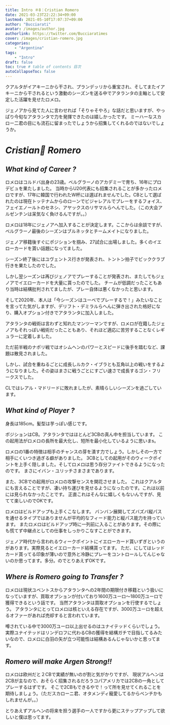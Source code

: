 ```yaml
---
title: Intro ＃8：Cristian Romero
date: 2021-03-23T22:22:34+09:00
lastmod: 2021-05-10T17:07:37+09:00
author: "Bucciarati"
avatar: /images/author.jpg
authorlink: https://twitter.com/Bucciaratimes
cover: /images/cristian-romero.jpg
categories:
    - "Argentina"
tags: 
    - "Intro"
draft: false
toc: true # table of contents 目次
autoCollapseToc: false
---
```


クアルタがイアキーニから干され、プランデッリから重宝され、そしてまたイアキーニから干されるという激動のシーズンを送る中でアタランタの主軸として安定した活躍を見せたロメロ。


<!--more-->
ジェノアから見てた人に言わせれば「そりゃそやろ」な話だと思いますが、やっぱり今旬なアタランタで力を発揮できたのは嬉しかったです。
ミーハーなスカロー二君の目にも流石に留まったでしょうから招集してくれるのではないでしょうか。

# _Cristian Romero_

## _What kind of Career ?_

ロメロはコルドバ出身の23歳。ベルグラーノのアカデミーで育ち、16年にプロデビュを果たしました。
当時からU20代表にも招集されることが多かったロメロですが、17年に韓国で行われたW杯には選ばれませんでした。CBとして選ばれたのは現在トッテナムからのローンでビジャレアルでプレーをするフォイス、フェイエノールトのセネシ、アヤックスのリサマルらへんでした。（この大会アルゼンチンは呆気なく負けるんですが。。）

ロメロは18年にジェノアへ加入することが決定します。ここからは余談ですが、ベルグラーノ最後のシーズンはブルネッタとチームメイトになりました。

ジェノア移籍後すぐにポジションを掴み、27試合に出場しました。多くのイエローカードを貰い話題になってました。

シーズン終了後にはユヴェントス行きが発表され、トントン拍子でビッククラブ行きを果たしたのでした。

しかし翌シーズンは再びジェノアでプレーすることが発表され、またしてもジェノアでイエローカードを大量に貰ったのでした。
チームが低調だったこともあり当時は結構批判されてましたが、プレー自体は悪くなかったと思います。

そして2020年、本人は「今シーズンはユーベでプレーするで！」みたいなことを言ってた気がしますが、デリフト・デミラルらへんに弾き出された格好になり、購入オプション付きでアタランタに加入しました。

アタランタの戦術は言わずと知れたマンツーマンですが、ロメロが在籍したジェノアもそれっぽい戦術だったこともあり、それほど適応に苦労することなくレギュラーに定着しました。

ただ前半戦のナポリ戦ではオシムヘンのパワーとスピードに後手を踏むなど、課題は散見されました。

しかし、試合を重ねるごとに成長しルカク・イブラとも互角以上の戦いをするようになりました。その姿はまさに戦うごとにすごい速さで成長するゴン・フリークスでした。

CLではレアル・マドリードに敗れましたが、素晴らしいシーズンを過ごしています。

## _What kind of Player ?_

身長は185cm。髪型は芋っぽい感じです。

ポジションはCB。アタランタではほとんど3CBの真ん中を担当しています。
この起用法がロメロの長所を最大化し、短所を最小化しているように思いまs。

ロメロの1番の特徴は相手のチャンスの芽を潰す力でしょう。しかしその一方で相手にくいつき過ぎる癖がありました。
3CBとしての起用がそのウィークポイントを上手く隠しました。そしてロメロは思う存分ファイトできるようになったのです。
まさにイバン・ユリッチさまさまであります。

また、3CBでの起用がロメロの攻撃センスを開花させました。
これはクアルタにも言えることですが、凄い持ち運びを見せるようになったのです。これは以前には見られなかったことです。
正直これはそんなに嬉しくもないんですが、見てて楽しいのでOKです。

ロメロはビルドアップも上手くこなします。
バンバン展開してズバズバ縦パスを通せるタイプではありませんが平均的なフィード能力と縦パス能力を持っています。
またロメロはビルドアップ時に一列前に入ることがあります。その際にも慌てず中継点としての仕事をしっかりこなすことができます。

ジェノア時代から言われるウィークポイントにイエローカード貰いずぎというのがあります。実際見るとイエローカード結構貰ってます。
ただ、にしてはレッドカード貰ってる印象が薄いので意外と冷静にプレーをコントロールしてんじゃないのか思ってます。多分。のでとりあえずOKです。

## _Where is Romero going to Transfer ?_

ロメロは現状ユベントスからアタランタへの2年間の期限付き移籍という扱いになっていますが、買取オプションが付いており1600万ユーロ〜1800万ユーロで獲得できるという話です。
当然アタランタは買取オプションを行使するでしょう。
アタランタにとってロメロは核といえる存在ですが、3000万ユーロを超えるオファーがあれば売却すると言われています。

噂されている中で3000万ユーロ以上出せるのはユナイテッドくらいでしょう。
実際ユナイテッドはリンデロフに代わるCBの獲得を結構ガチで目指してるみたいなので、ロメロに白羽の矢が立つ可能性は結構あるんじゃないかと思ってます。

## _Romero will make Argen Strong!!_

ロメロは欧州だと２CBで実績が無いのが割と気がかりですが、
現状アルヘンは2CBが主なので、おそらく招集されるだろうコパアメリカでは2CBの一角としてプレーするはずです。
そこで2CBもできるやで！って所を見せてくれることを期待しましょう。（ただスカローニ君、オタメンディ寵愛してるからベンチかもしれませんが。。）

とりあえずアルヘンの将来を担う選手の一人ですから更にステップアップして欲しいと僕は思ってます。

